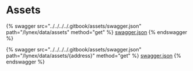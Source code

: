 # Assets

{% swagger src="../../../../.gitbook/assets/swagger.json" path="/lynex/data/assets" method="get" %}
[swagger.json](../../../../.gitbook/assets/swagger.json)
{% endswagger %}

{% swagger src="../../../../.gitbook/assets/swagger.json" path="/lynex/data/assets/{address}" method="get" %}
[swagger.json](../../../../.gitbook/assets/swagger.json)
{% endswagger %}

